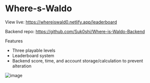 # Where-s-Waldo

View live: https://whereiswald0.netlify.app/leaderboard

Backend repo: https://github.com/Suk0shi/Where-is-Waldo-Backend

Features 
- Three playable levels
- Leaderboard system 
- Backend score, time, and account storage/calculation to prevent alteration 

![image](https://github.com/Suk0shi/Where-is-Waldo-photo-tagging-/assets/144342852/9c771a86-5465-4a23-b5e1-36beec23c8b6)
